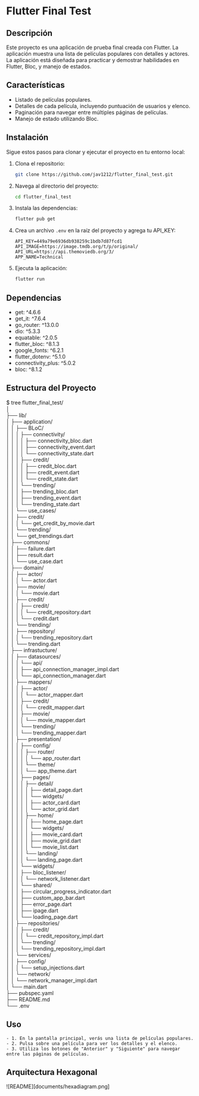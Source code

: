 # Flutter Final Test

## Descripción
Este proyecto es una aplicación de prueba final creada con Flutter. La aplicación muestra una lista de películas populares con detalles y actores. La aplicación está diseñada para practicar y demostrar habilidades en Flutter, Bloc, y manejo de estados.

## Características
- Listado de películas populares.
- Detalles de cada película, incluyendo puntuación de usuarios y elenco.
- Paginación para navegar entre múltiples páginas de películas.
- Manejo de estado utilizando Bloc.

## Instalación
Sigue estos pasos para clonar y ejecutar el proyecto en tu entorno local:

1. Clona el repositorio:
    ```bash
    git clone https://github.com/jav1212/flutter_final_test.git
    ```
2. Navega al directorio del proyecto:
    ```bash
    cd flutter_final_test
    ```
3. Instala las dependencias:
    ```bash
    flutter pub get
    ```
4. Crea un archivo `.env` en la raíz del proyecto y agrega tu API_KEY:
    ```env
    API_KEY=449a79e6936db938259c1bdb7d87fcd1
    API_IMAGE=https://image.tmdb.org/t/p/original/
    API_URL=https://api.themoviedb.org/3/
    APP_NAME=Technical
    ```
5. Ejecuta la aplicación:
    ```bash
    flutter run
    ```

## Dependencias
  - get: ^4.6.6
  - get_it: ^7.6.4
  - go_router: ^13.0.0
  - dio: ^5.3.3
  - equatable: ^2.0.5
  - flutter_bloc: ^8.1.3
  - google_fonts: ^6.2.1
  - flutter_dotenv: ^5.1.0
  - connectivity_plus: ^5.0.2
  - bloc: ^8.1.2

## Estructura del Proyecto
$ tree
flutter_final_test/  <br />
    │ <br />
    ├── lib/ <br />
    │   ├── application/ <br />
    │   │   ├── BLoC/ <br />
    │   │   │   ├── connectivity/ <br />
    │   │   │   │   ├── connectivity_bloc.dart <br />
    │   │   │   │   ├── connectivity_event.dart <br />
    │   │   │   │   └── connectivity_state.dart <br />
    │   │   │   ├── credit/ <br />
    │   │   │   │   ├── credit_bloc.dart <br />
    │   │   │   │   ├── credit_event.dart <br />
    │   │   │   │   └── credit_state.dart <br />
    │   │   │   └── trending/ <br />
    │   │   │       ├── trending_bloc.dart <br />
    │   │   │       ├── trending_event.dart <br />
    │   │   │       └── trending_state.dart <br />
    │   │   └── use_cases/ <br />
    │   │       ├── credit/ <br />
    │   │       │   └── get_credit_by_movie.dart <br />
    │   │       └── trending/ <br />
    │   │           └── get_trendings.dart <br />
    │   ├── commons/ <br />
    │   │   ├── failure.dart <br />
    │   │   ├── result.dart <br />
    │   │   └── use_case.dart <br />
    │   ├── domain/ <br />
    │   │   ├── actor/ <br />
    │   │   │   └── actor.dart <br />
    │   │   ├── movie/ <br />
    │   │   │   └── movie.dart <br />
    │   │   ├── credit/ <br />
    │   │   │   ├── credit/ <br />
    │   │   │   │   └── credit_repository.dart <br />
    │   │   │   └── credit.dart <br />
    │   │   └── trending/ <br />
    │   │       ├── repository/ <br />
    │   │       │   └── trending_repository.dart <br />
    │   │       └── trending.dart <br />
    │   ├── infrastucture/ <br />
    │   │   ├── datasources/ <br />
    │   │   │   └── api/ <br />
    │   │   │       ├── api_connection_manager_impl.dart <br />
    │   │   │       └── api_connection_manager.dart <br />
    │   │   ├── mappers/ <br />
    │   │   │   ├── actor/ <br />
    │   │   │   │   └── actor_mapper.dart <br />
    │   │   │   ├── credit/ <br />
    │   │   │   │   └── credit_mapper.dart <br />
    │   │   │   ├── movie/ <br />
    │   │   │   │   └── movie_mapper.dart <br />
    │   │   │   └── trending/ <br />
    │   │   │       └── trending_mapper.dart <br />
    │   │   ├── presentation/ <br />
    │   │   │   ├── config/ <br />
    │   │   │   │   ├── router/ <br />
    │   │   │   │   │   └── app_router.dart <br />
    │   │   │   │   └── theme/ <br />
    │   │   │   │       └── app_theme.dart <br />
    │   │   │   ├── pages/ <br />
    │   │   │   │   ├── detail/ <br />
    │   │   │   │   │   ├── detail_page.dart <br />
    │   │   │   │   │   └── widgets/ <br />
    │   │   │   │   │       ├── actor_card.dart <br />
    │   │   │   │   │       └── actor_grid.dart <br />
    │   │   │   │   ├── home/ <br />
    │   │   │   │   │   ├── home_page.dart <br />
    │   │   │   │   │   └── widgets/ <br />
    │   │   │   │   │       ├── movie_card.dart <br />
    │   │   │   │   │       ├── movie_grid.dart <br />
    │   │   │   │   │       └── movie_list.dart <br />
    │   │   │   │   └── landing/ <br />
    │   │   │   │       └── landing_page.dart <br />
    │   │   │   └── widgets/ <br />
    │   │   │       ├── bloc_listener/ <br />
    │   │   │       │    └── network_listener.dart <br />
    │   │   │       └── shared/ <br />
    │   │   │            ├── circular_progress_indicator.dart <br />
    │   │   │            ├── custom_app_bar.dart <br />
    │   │   │            ├── error_page.dart <br />
    │   │   │            ├── ipage.dart <br />
    │   │   │            └── loading_page.dart <br />
    │   │   ├── repositories/ <br />
    │   │   │   ├── credit/ <br />
    │   │   │   │   └── credit_repository_impl.dart <br />
    │   │   │   └── trending/ <br />
    │   │   │       └── trending_repository_impl.dart <br />
    │   │   └── services/ <br />
    │   │       ├── config/ <br />
    │   │       │   └── setup_injections.dart <br />
    │   │       └── network/ <br />
    │   │           └── network_manager_impl.dart <br />
    │   └── main.dart <br />
    ├── pubspec.yaml <br />
    ├── README.md <br />
    └── .env <br />

## Uso 
    - 1. En la pantalla principal, verás una lista de películas populares. 
    - 2. Pulsa sobre una película para ver los detalles y el elenco. 
    - 3. Utiliza los botones de "Anterior" y "Siguiente" para navegar entre las páginas de películas.

## Arquitectura Hexagonal
![README][documents/hexadiagram.png]